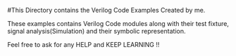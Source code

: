 #This Directory contains the Verilog Code Examples Created by me.

These examples contains Verilog Code modules along with their test fixture, signal analysis(Simulation) and their symbolic representation.

Feel free to ask for any HELP and KEEP LEARNING !!
